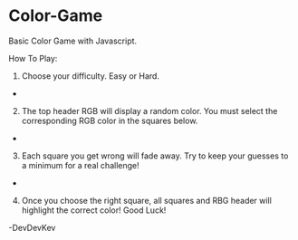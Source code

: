 # Color-Game

Basic Color Game with Javascript.

How To Play:

1. Choose your difficulty. Easy or Hard.
-
2. The top header RGB will display a random color. You must select the corresponding RGB color in the squares below.
-
3. Each square you get wrong will fade away. Try to keep your guesses to a minimum for a real challenge!
-
4. Once you choose the right square, all squares and RBG header will highlight the correct color! Good Luck!


-DevDevKev

